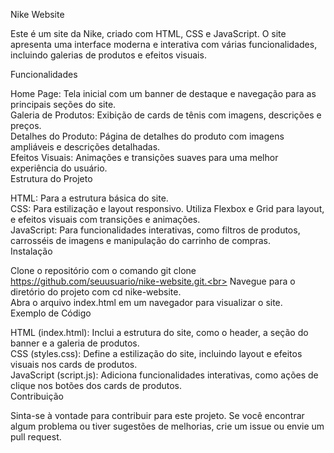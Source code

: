Nike Website

Este é um site  da Nike, criado com HTML, CSS e JavaScript. O site apresenta uma interface moderna e interativa com várias funcionalidades, incluindo galerias de produtos e efeitos visuais.

Funcionalidades

Home Page: Tela inicial com um banner de destaque e navegação para as principais seções do site.<br>
Galeria de Produtos: Exibição de cards de tênis com imagens, descrições e preços.<br>
Detalhes do Produto: Página de detalhes do produto com imagens ampliáveis e descrições detalhadas.<br>
Efeitos Visuais: Animações e transições suaves para uma melhor experiência do usuário.<br>
Estrutura do Projeto<br>

HTML: Para a estrutura básica do site.<br>
CSS: Para estilização e layout responsivo. Utiliza Flexbox e Grid para layout, e efeitos visuais com transições e animações.<br>
JavaScript: Para funcionalidades interativas, como filtros de produtos, carrosséis de imagens e manipulação do carrinho de compras.<br>
Instalação<br>

Clone o repositório com o comando git clone https://github.com/seuusuario/nike-website.git.<br>
Navegue para o diretório do projeto com cd nike-website.<br>
Abra o arquivo index.html em um navegador para visualizar o site.<br>
Exemplo de Código<br>

HTML (index.html): Inclui a estrutura do site, como o header, a seção do banner e a galeria de produtos.<br>
CSS (styles.css): Define a estilização do site, incluindo layout e efeitos visuais nos cards de produtos.<br>
JavaScript (script.js): Adiciona funcionalidades interativas, como ações de clique nos botões dos cards de produtos.<br>
Contribuição<br>

Sinta-se à vontade para contribuir para este projeto. Se você encontrar algum problema ou tiver sugestões de melhorias, crie um issue ou envie um pull request.<br>

